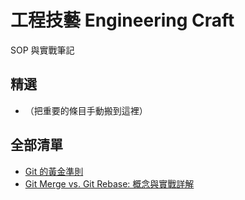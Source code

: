 # 工程技藝 Engineering Craft

SOP 與實戰筆記

## 精選

- （把重要的條目手動搬到這裡）

## 全部清單

- [Git 的黃金準則](./git-operations.md)
- [Git Merge vs. Git Rebase: 概念與實戰詳解](./git-rebase-vs-merge.md)
